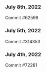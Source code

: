 ### July 8th, 2022

Commit #62599

### July 5th, 2022

Commit #314353


### July 4th, 2022

Commit #72281
